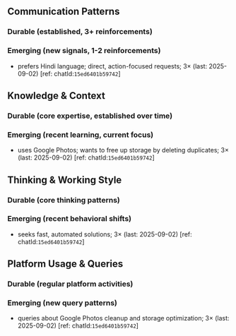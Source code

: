 ## Communication Patterns
### Durable (established, 3+ reinforcements)

### Emerging (new signals, 1-2 reinforcements)
- prefers Hindi language; direct, action-focused requests; 3× (last: 2025-09-02) [ref: chatId:`15ed6401b59742`]

## Knowledge & Context
### Durable (core expertise, established over time)

### Emerging (recent learning, current focus)
- uses Google Photos; wants to free up storage by deleting duplicates; 3× (last: 2025-09-02) [ref: chatId:`15ed6401b59742`]

## Thinking & Working Style
### Durable (core thinking patterns)

### Emerging (recent behavioral shifts)
- seeks fast, automated solutions; 3× (last: 2025-09-02) [ref: chatId:`15ed6401b59742`]

## Platform Usage & Queries
### Durable (regular platform activities)

### Emerging (new query patterns)
- queries about Google Photos cleanup and storage optimization; 3× (last: 2025-09-02) [ref: chatId:`15ed6401b59742`]
